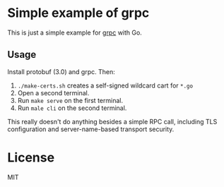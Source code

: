 # Simple example of grpc

This is just a simple example for [grpc](https://grpc.io/) with Go.

## Usage

Install protobuf (3.0) and grpc. Then:

1. `./make-certs.sh` creates a self-signed wildcard cart for `*.go`
2. Open a second terminal.
3. Run `make serve` on the first terminal.
4. Run `male cli` on the second terminal.

This really doesn't do anything besides a simple RPC call, including TLS
configuration and server-name-based transport security.

# License

MIT
